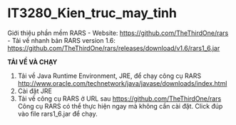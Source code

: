 # IT3280_Kien_truc_may_tinh
Giới thiệu phần mềm RARS - 
Website: https://github.com/TheThirdOne/rars - 
Tải về nhanh bản RARS version 1.6: https://github.com/TheThirdOne/rars/releases/download/v1.6/rars1_6.jar 

**TẢI VỀ VÀ CHẠY**
1. Tải về Java Runtime Environment, JRE, để chạy công cụ RARS 
    http://www.oracle.com/technetwork/java/javase/downloads/index.html 
2. Cài đặt JRE 
3. Tải về công cụ RARS ở URL sau 
    https://github.com/TheThirdOne/rars 
Công cụ RARS có thể thực hiện ngay mà không cần cài đặt. Click đúp vào file rars1_6.jar để chạy. 
